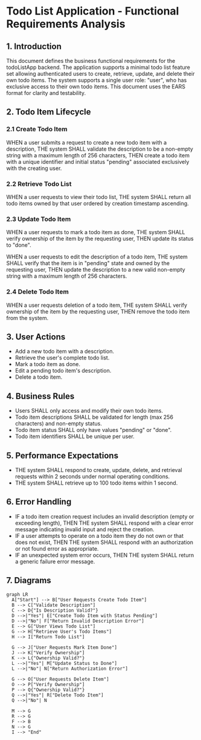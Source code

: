 # Todo List Application - Functional Requirements Analysis

## 1. Introduction
This document defines the business functional requirements for the todoListApp backend. The application supports a minimal todo list feature set allowing authenticated users to create, retrieve, update, and delete their own todo items. The system supports a single user role: "user", who has exclusive access to their own todo items. This document uses the EARS format for clarity and testability.

## 2. Todo Item Lifecycle

### 2.1 Create Todo Item
WHEN a user submits a request to create a new todo item with a description, THE system SHALL validate the description to be a non-empty string with a maximum length of 256 characters, THEN create a todo item with a unique identifier and initial status "pending" associated exclusively with the creating user.

### 2.2 Retrieve Todo List
WHEN a user requests to view their todo list, THE system SHALL return all todo items owned by that user ordered by creation timestamp ascending.

### 2.3 Update Todo Item
WHEN a user requests to mark a todo item as done, THE system SHALL verify ownership of the item by the requesting user, THEN update its status to "done".

WHEN a user requests to edit the description of a todo item, THE system SHALL verify that the item is in "pending" state and owned by the requesting user, THEN update the description to a new valid non-empty string with a maximum length of 256 characters.

### 2.4 Delete Todo Item
WHEN a user requests deletion of a todo item, THE system SHALL verify ownership of the item by the requesting user, THEN remove the todo item from the system.

## 3. User Actions
- Add a new todo item with a description.
- Retrieve the user's complete todo list.
- Mark a todo item as done.
- Edit a pending todo item's description.
- Delete a todo item.

## 4. Business Rules
- Users SHALL only access and modify their own todo items.
- Todo item descriptions SHALL be validated for length (max 256 characters) and non-empty status.
- Todo item status SHALL only have values "pending" or "done".
- Todo item identifiers SHALL be unique per user.

## 5. Performance Expectations
- THE system SHALL respond to create, update, delete, and retrieval requests within 2 seconds under normal operating conditions.
- THE system SHALL retrieve up to 100 todo items within 1 second.

## 6. Error Handling
- IF a todo item creation request includes an invalid description (empty or exceeding length), THEN THE system SHALL respond with a clear error message indicating invalid input and reject the creation.
- IF a user attempts to operate on a todo item they do not own or that does not exist, THEN THE system SHALL respond with an authorization or not found error as appropriate.
- IF an unexpected system error occurs, THEN THE system SHALL return a generic failure error message.

## 7. Diagrams

```mermaid
graph LR
  A["Start"] --> B["User Requests Create Todo Item"]
  B --> C["Validate Description"]
  C --> D{"Is Description Valid?"}
  D -->|"Yes"| E["Create Todo Item with Status Pending"]
  D -->|"No"| F["Return Invalid Description Error"]
  E --> G["User Views Todo List"]
  G --> H["Retrieve User's Todo Items"]
  H --> I["Return Todo List"]

  G --> J["User Requests Mark Item Done"]
  J --> K["Verify Ownership"]
  K --> L{"Ownership Valid?"}
  L -->|"Yes"| M["Update Status to Done"]
  L -->|"No"| N["Return Authorization Error"]

  G --> O["User Requests Delete Item"]
  O --> P["Verify Ownership"]
  P --> Q{"Ownership Valid?"}
  Q -->|"Yes"| R["Delete Todo Item"]
  Q -->|"No"| N

  M --> G
  R --> G
  F --> B
  N --> G
  I --> "End"
```

